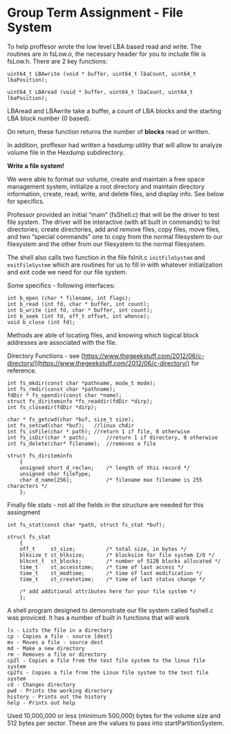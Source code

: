 # Group Term Assignment - File System

To help proffesor wrote the low level LBA based read and write.  The routines are in fsLow.o, the necessary header for you to include file is fsLow.h. There are 2 key functions:



`uint64_t LBAwrite (void * buffer, uint64_t lbaCount, uint64_t lbaPosition);`

`uint64_t LBAread (void * buffer, uint64_t lbaCount, uint64_t lbaPosition);`

LBAread and LBAwrite take a buffer, a count of LBA blocks and the starting LBA block number (0 based).  

On return, these function returns the number of **blocks** read or written.

In addition, proffesor had written a hexdump utility that will allow to analyze volume file in the Hexdump subdirectory.

**Write a file system!** 

We were able to format our volume, create and maintain a free space management system, initialize a root directory and maintain directory information, create, read, write, and delete files, and display info.  See below for specifics.

Professor provided an initial “main” (fsShell.c) that will be the driver to test file system. The driver will be interactive (with all built in commands) to list directories, create directories, add and remove files, copy files, move files, and two “special commands” one to copy from the normal filesystem to our filesystem and the other from our filesystem to the normal filesystem.


The shell also calls two function in the file fsInit.c `initFileSystem` and `exitFileSystem` which are routines for us to fill in with whatever initialization and exit code we need for our file system.  

Some specifics - following interfaces:

```
int b_open (char * filename, int flags);
int b_read (int fd, char * buffer, int count);
int b_write (int fd, char * buffer, int count);
int b_seek (int fd, off_t offset, int whence);
void b_close (int fd);

```

Methods are able of locating files, and knowing which logical block addresses are associated with the file.

Directory Functions - see [https://www.thegeekstuff.com/2012/06/c-directory/](https://www.thegeekstuff.com/2012/06/c-directory/) for reference.

```
int fs_mkdir(const char *pathname, mode_t mode);
int fs_rmdir(const char *pathname);
fdDir * fs_opendir(const char *name);
struct fs_diriteminfo *fs_readdir(fdDir *dirp);
int fs_closedir(fdDir *dirp);

char * fs_getcwd(char *buf, size_t size);
int fs_setcwd(char *buf);   //linux chdir
int fs_isFile(char * path);	//return 1 if file, 0 otherwise
int fs_isDir(char * path);		//return 1 if directory, 0 otherwise
int fs_delete(char* filename);	//removes a file

struct fs_diriteminfo
	{
    unsigned short d_reclen;    /* length of this record */
    unsigned char fileType;    
    char d_name[256]; 			/* filename max filename is 255 characters */
	};
```
Finally file stats - not all the fields in the structure are needed for this assingment

```
int fs_stat(const char *path, struct fs_stat *buf);

struct fs_stat
	{
	off_t     st_size;    		/* total size, in bytes */
	blksize_t st_blksize; 		/* blocksize for file system I/O */
	blkcnt_t  st_blocks;  		/* number of 512B blocks allocated */
	time_t    st_accesstime;   	/* time of last access */
	time_t    st_modtime;   	/* time of last modification */
	time_t    st_createtime;   	/* time of last status change */
	
	/* add additional attributes here for your file system */
	};

```

A shell program designed to demonstrate our file system called fsshell.c was proviced.  It has a number of built in functions that will work 
```
ls - Lists the file in a directory
cp - Copies a file - source [dest]
mv - Moves a file - source dest
md - Make a new directory
rm - Removes a file or directory
cp2l - Copies a file from the test file system to the linux file system
cp2fs - Copies a file from the Linux file system to the test file system
cd - Changes directory
pwd - Prints the working directory
history - Prints out the history
help - Prints out help
```

Used 10,000,000 or less (minimum 500,000) bytes for the volume size and 512 bytes per sector.  These are the values to pass into startPartitionSystem.






